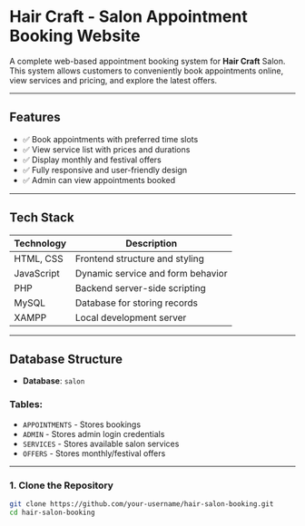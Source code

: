 # Hair Craft - Salon Appointment Booking Website

A complete web-based appointment booking system for **Hair Craft** Salon. This system allows customers to conveniently book appointments online, view services and pricing, and explore the latest offers.

---

## Features

- ✅ Book appointments with preferred time slots
- ✅ View service list with prices and durations
- ✅ Display monthly and festival offers
- ✅ Fully responsive and user-friendly design
- ✅ Admin can view appointments booked
  
---

## Tech Stack

| Technology      | Description                          |
|----------------|--------------------------------------|
| HTML, CSS       | Frontend structure and styling        |
| JavaScript      | Dynamic service and form behavior     |
| PHP             | Backend server-side scripting         |
| MySQL           | Database for storing records          |
| XAMPP           | Local development server              |

---

## Database Structure

- **Database**: `salon`

### Tables:
- `APPOINTMENTS` - Stores bookings
- `ADMIN` - Stores admin login credentials
- `SERVICES` - Stores available salon services
- `OFFERS` - Stores monthly/festival offers

---

### 1. Clone the Repository

```bash
git clone https://github.com/your-username/hair-salon-booking.git
cd hair-salon-booking
